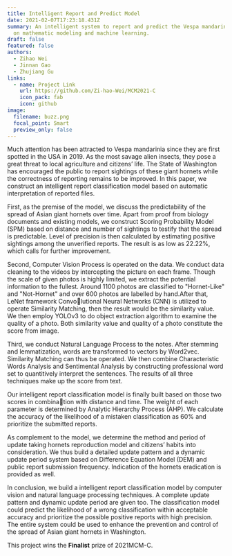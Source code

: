 ```yaml
---
title: Intelligent Report and Predict Model
date: 2021-02-07T17:23:18.431Z
summary: An intelligent system to report and predict the Vespa mandarinia based
  on mathematic modeling and machine learning.
draft: false
featured: false
authors:
  - Zihao Wei
  - Jinnan Gao
  - Zhujiang Gu
links:
  - name: Project Link
    url: https://github.com/Zi-hao-Wei/MCM2021-C
    icon_pack: fab
    icon: github
image:
  filename: buzz.png
  focal_point: Smart
  preview_only: false
---
```

Much attention has been attracted to Vespa mandarinia since they are first spotted in the USA in 2019. As the most savage alien insects, they pose a great threat to local agriculture and citizens’ life. The State of Washington has encouraged the public to report sightings of these giant hornets while the correctness of reporting remains to be improved. In this paper, we construct an intelligent report classification model based on automatic interpretation of reported files.

First, as the premise of the model, we discuss the predictability of the spread of Asian giant hornets over time. Apart from proof from biology documents and existing models, we construct Scoring Probability Model (SPM) based on distance and number of sightings to testify that the spread is predictable. Level of precision is then calculated by estimating positive sightings among the unverified reports. The result is as low as 22.22%, which calls for further improvement.

Second, Computer Vision Process is operated on the data. We conduct data cleaning to the videos by intercepting the picture on each frame. Though the scale of given photos is highly limited, we extract the potential information to the fullest. Around 1100 photos are classified to "Hornet-Like" and "Not-Hornet" and over 600 photos are labelled by hand.After that, LeNet framework Convolutional Neural Networks (CNN) is utilized to operate Similarity Matching, then the result would be the similarity value. We then employ YOLOv3 to do object extraction algorithm to examine the quality of a photo. Both similarity value and quality of a photo constitute the score from image. 

Third, we conduct Natural Language Process to the notes. After stemming and lemmatization, words are transformed to vectors by Word2vec. Similarity Matching can thus be operated. We then combine Characteristic Words Analysis and Sentimental Analysis by constructing professional word set to quantitively interpret the sentences. The results of all three techniques make up the score from text. 

Our intelligent report classification model is finally built based on those two scores in combination with distance and time. The weight of each parameter is determined by Analytic Hierarchy Process (AHP). We calculate the accuracy of the likelihood of a mistaken classification as 60% and prioritize the submitted reports. 

As complement to the model, we determine the method and period of update taking hornets reproduction model and citizens’ habits into consideration. We thus build a detailed update pattern and a dynamic update period system based on Difference Equation Model (DEM) and public report submission frequency. Indication of the hornets eradication is provided as well. 

In conclusion, we build a intelligent report classification model by computer vision and natural language processing techniques. A complete update pattern and dynamic update period are given too. The classification model could predict the likelihood of a wrong classification within acceptable accuracy and prioritize the possible positive reports with high precision. The entire system could be used to enhance the prevention and control of the spread of Asian giant hornets in Washington.

This project wins the **Finalist** prize of 2021MCM-C.
